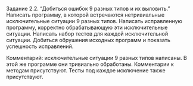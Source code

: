 Задание 2.2. 
“Добиться ошибок 9 разных типов и их выловить.”
Написать программу, в которой встречаются нетривиальные исключительные ситуации 9 разных типов. Написать исправленную программу, корректно обрабатывающую эти исключительные ситуации. Написать набор тестов для каждой исключительной ситуации. Добиться обрушения исходных программ и показать успешность исправлений.

Комментарий: исключительные ситуации 9 разных типов написаны. В этой же программе они тривиально обработаны. Комментарии к методам присутствуют. Тесты под каждое исключение также присутствуют.

